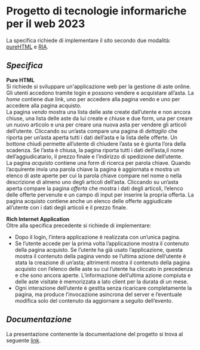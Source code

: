 # Progetto di tecnologie informariche per il web 2023
La specifica richiede di implementare il sito secondo due modalità: [pureHTML](https://github.com/Chri060/tiw-2023-rossi-sharoubim/tree/main/Pure%20HTML) e [RIA](https://github.com/Chri060/tiw-2023-rossi-sharoubim/tree/main/Rich%20Internet%20Application).

## _Specifica_
**Pure HTML** <br>
Si richiede si sviluppare un'applicazione web per la gestione di aste online.
Gli utenti accedono tramite login e possono vendere e acquistare all’asta.
La _home_ contiene due link, uno per accedere alla pagina vendo e uno per accedere alla pagina acquisto. <br>
La pagina _vendo_ mostra una lista delle aste create dall’utente e non ancora chiuse, 
una lista delle aste da lui create e chiuse e due form, una per creare un 
nuovo articolo e una per creare una nuova asta per vendere gli articoli dell’utente. 
Cliccando su un’asta compare una pagina di _dettaglio_ che riporta per un’asta aperta tutti i dati 
dell’asta e la lista delle offerte. Un bottone chiudi permette all’utente di chiudere l’asta se è giunta l’ora della scadenza. 
Se l’asta è chiusa, la pagina riporta tutti i dati dell’asta,il nome dell’aggiudicatario, il 
prezzo finale e l’indirizzo di spedizione dell’utente. <br>
La pagina _acquisto_ contiene una form di ricerca per parola chiave. 
Quando l’acquirente invia una parola chiave la pagina è aggiornata e mostra un elenco di aste aperte per cui la parola
chiave compare nel nome o nella descrizione di almeno uno degli articoli dell’asta.
Cliccando su un’asta aperta compare la pagina _offerta_ che mostra i dati degli articoli, l’elenco delle offerte pervenute 
e un campo di input per inserire la propria offerta. La pagina acquisto contiene
anche un elenco delle offerte aggiudicate all’utente con i dati degli articoli e il prezzo finale. 

**Rich Internet Application**  <br>
Oltre alla specifica precedente si richiede di implementare: 
* Dopo il login, l’intera applicazione è realizzata con un’unica pagina.
* Se l’utente accede per la prima volta l’applicazione mostra il contenuto della pagina acquisto. 
  Se l’utente ha già usato l’applicazione, questa mostra il contenuto della pagina vendo se 
  l’ultima azione dell’utente è stata la creazione di un’asta; altrimenti mostra il contenuto della 
  pagina acquisto con l’elenco delle aste su cui l’utente ha cliccato in 
  precedenza e che sono ancora aperte. L’informazione dell’ultima azione compiuta e delle aste 
  visitate è memorizzata a lato client per la durata di un mese.
* Ogni interazione dell’utente è gestita senza ricaricare completamente la pagina, ma produce 
  l’invocazione asincrona del server e l’eventuale modifica solo del contenuto da aggiornare a 
  seguito dell’evento.

## _Documentazione_
La presentazione contenente la documentazione del progetto si trova al seguente [link](https://github.com/Chri060/tiw-2023-rossi-sharoubim/blob/main/deliverables/Progetto%20TIW%202023.pdf).
